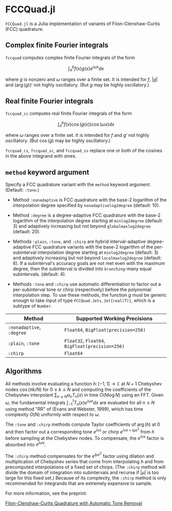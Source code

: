 # FCCQuad.jl 

`FCCQuad.jl` is a Julia implementation of variants of Filon-Clenshaw-Curtis (FCC) quadrature.

## Complex finite Fourier integrals

`fccquad` computes complex finite Fourier integrals of the form

$$\int_a^b f(x)g(x)e^{i\omega x}dx$$

where $g$ is nonzero and $\omega$ ranges over a finite set.
It is intended for $f$, $|g|$ and $(\arg(g))'$ not highly oscillatory.
(But $g$ may be highly oscillatory.)

## Real finite Fourier integrals

`fccquad_cc` computes real finite Fourier integrals of the form

$$\int_a^b f(x)\cos(g(x))\cos(\omega x)dx$$

where $\omega$ ranges over a finite set.
It is intended for $f$ and $g'$ not highly oscillatory.
(But $\cos(g)$ may be highly oscillatory.)

`fccquad_cs`, `fccquad_sc`, and `fccquad_ss`
replace one or both of the cosines in the above integrand with sines.

## `method` keyword argument

Specify a FCC quadrature variant with the `method` keyword argument.
(Default: `:tone`.)

* Method `:nonadaptive` is FCC quadrature with the base-2 logarithm of
  the interpolation degree specified by `nonadaptivelog2degree` (default: 10).

* Method `:degree` is a degree-adaptive FCC quadrature with the base-2 logarithm of
  the interpolation degree starting at `minlog2degree` (default: 3)
  and adaptively increasing but not beyond `globalmaxlog2degree` (default: 20).

* Methods `:plain`, `:tone`, and `:chirp` are 
  hybrid interval-adaptive degree-adaptive FCC quadrature variants
  with the base-2 logarithm of the per-subinterval interpolation degree
  starting at `minlog2degree` (default: 3) and adaptively increasing
  but not beyond `localmaxlog2degree` (default: 6).
  If a subinterval's accuracy goals are not met even with the maximum degree,
  then the subinterval is divided into `branching`-many equal subintervals.
  (default: 4).

* Methods `:tone` and `:chirp` use automatic differentiation
  to factor out a per-subinterval tone or chirp (respectively)
  before the polynomial interpolation step. To use these methods,
  the function $g$ must be generic enough to take input
  of type `FCCQuad.Jets.Jet{real(T)}`, which is a subtype of `Number`.

Method | Supported Working Precisions
--- | ---
`:nonadaptive`, `:degree` | `Float64`, `BigFloat(precision=256)`
`:plain`, `:tone` | `Float32`, `Float64`, `BigFloat(precision=256)`
`:chirp` | `Float64`

## Algorithms

All methods involve evaluating a function $h\colon[-1,1]\to\mathbb{C}$
at $N+1$ Chebyshev nodes $\cos(\pi k/N)$ for $0\leq k\leq N$
and computing the coefficients of the Chebyshev interpolant
$\sum_{n\leq N} a_n T_n(x)$ in time $O(N\log N)$ using an FFT.
Given $\omega$, the fundamental integrals $\int_{-1}^1T_n(x)e^{i\omega x}dx$
are evaluated for all $n\leq N$ using method "RR" of (Evans and Webster, 1999),
which has time complexity $O(N)$ uniformly with respect to $\omega$.

The `:tone` and `:chirp` methods compute Taylor coefficients
of $\arg(h)$ at $0$ and then factor out a corresponding
tone $e^{i\nu x}$ or chirp $e^{i\nu x+i\mu x^2}$
from $h$ before sampling at the Chebyshev nodes.
To compensate, the $e^{i\nu x}$ factor is absorbed into $e^{i\omega x}$.

The `:chirp` method compensates for the $e^{i\mu x^2}$ factor
using dilation and multiplication of Chebyshev series that come
from interpolating $h$ and from precomputed interpolations
of a fixed set of chirps. (The `:chirp` method will divide
the domain of integration into subintervals and recurse if
$|\mu|$ is too large for this fixed set.)
Because of its complexity, the `:chirp` method is only recommended
for integrands that are extremely expensive to sample.

For more information, see the preprint:

[Filon-Clenshaw-Curtis Quadrature with Automatic Tone Removal](https://dkmj.org/academic/numfour.pdf)

